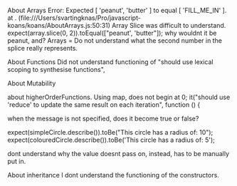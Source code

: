 
About Arrays
Error: Expected [ 'peanut', 'butter' ] to equal [ 'FILL_ME_IN' ].
    at .<anonymous> (file:///Users/svartingknas/Pro/javascript-koans/koans/AboutArrays.js:50:31)
Array Slice was difficult to understand.
expect(array.slice(0, 2)).toEqual(["peanut', 'butter"]);
why wouldnt it be peanut, and?
Arrays = Do not understand what the second number in the splice really represents.

About Functions
Did not understand functioning of "should use lexical scoping to synthesise functions",

About Mutability

about higherOrderFunctions.
Using map, does not begin at 0;
  it("should use 'reduce' to update the same result on each iteration", function () {

when the message is not specified, does it become true or false?

expect(simpleCircle.describe()).toBe("This circle has a radius of: 10");
expect(colouredCircle.describe()).toBe('This circle has a radius of: 5');

dont understand why the value doesnt pass on, instead, has to be manually put in.

About inheritance
I dont understand the functioning of the constructors.
